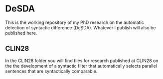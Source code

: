 # DeSDA

This is the working repository of my PhD research on the automatic detection of syntactic difference (DeSDA). Whatever I publish will also be published here.

## CLIN28

In the CLIN28 folder you will find files for research published at CLIN28 on the the development of a syntactic filter that automatically selects parallel sentences that are syntactically comparable.
